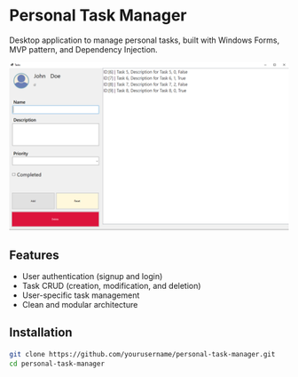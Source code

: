# Personal Task Manager

Desktop application to manage personal tasks, built with Windows Forms, MVP pattern, and Dependency Injection.

![Model](https://github.com/C-Gian/PTM/blob/master/Personal%20Task%20Manager/Assets/screen.PNG)

## Features

- User authentication (signup and login)
- Task CRUD (creation, modification, and deletion)
- User-specific task management
- Clean and modular architecture

## Installation

```bash
git clone https://github.com/yourusername/personal-task-manager.git
cd personal-task-manager
